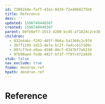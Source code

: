 ```yaml
---
id: f308164e-faff-43a1-8d34-72ed060275b0
title: Reference
desc: ''
updated: 1596740440387
created: 1596740440387
parent: b0fe6ef7-1553-4280-bc45-a71824c2ce36
children:
  - 032e4abc-f292-465f-9b6a-5a1360c2c974
  - 3bff1195-1d13-4e7a-bc2f-7e4cc617109c
  - 097cf7ed-e9aa-4580-86cf-0347bf7a623d
  - 97b90ae4-fedb-4927-bf3f-7f9fc472a939
stub: false
nav_exclude: true
fname: dendron.ref
hpath: dendron.ref
---
```

# Reference

